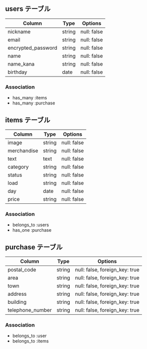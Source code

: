 ## users テーブル

| Column                 | Type   | Options     |
| ------------------     | ------ | ----------- |
| nickname               | string | null: false |
| email                  | string | null: false |
| encrypted_password     | string | null: false |
| name                   | string | null: false |
| name_kana              | string | null: false |
| birthday               | date   | null: false |


### Association

- has_many :items
- has_many :purchase

## items テーブル

| Column                    | Type   | Options     |
| --------------------------| ------ | ----------- |
| image                     | string | null: false |
| merchandise               | string | null: false |
| text                      | text   | null: false |
| category                  | string | null: false |
| status                    | string | null: false |
| load                      | string | null: false |
| day                       | date   | null: false |
| price                     | string | null: false |


### Association

- belongs_to :users
- has_one :purchase

## purchase テーブル

| Column              | Type       | Options                        |
| --------------------| ---------- | ------------------------------ |
| postal_code         | string     | null: false, foreign_key: true |
| area                | string     | null: false, foreign_key: true |
| town                | string     | null: false, foreign_key: true |
| address             | string     | null: false, foreign_key: true |
| building            | string     | null: false, foreign_key: true |
| telephone_number    | string     | null: false, foreign_key: true |

### Association

- belongs_to :user
- belongs_to :items
